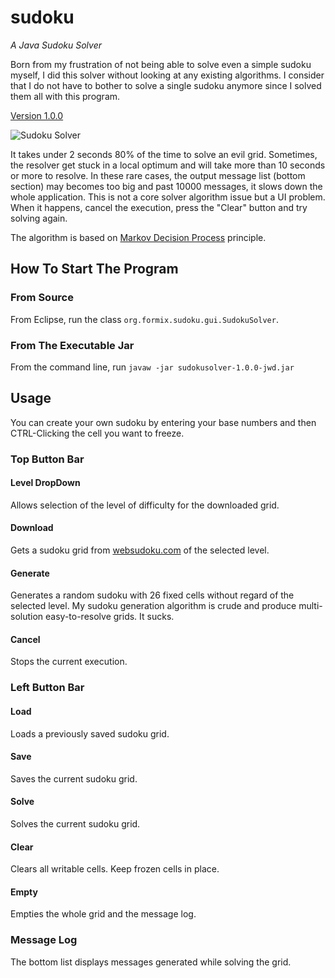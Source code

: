 # sudoku

*A Java Sudoku Solver*

Born from my frustration of not being able to solve even a simple sudoku 
myself, I did this solver without looking at any existing algorithms. I
consider that I do not have to bother to solve a single sudoku anymore
since I solved them all with this program.

[Version 1.0.0](https://github.com/formix/sudoku/releases/tag/1.0.0)

![Sudoku Solver](https://cloud.githubusercontent.com/assets/8600014/10090085/137b2aae-62f9-11e5-8ae3-cda2ca52b1b7.png)

It takes under 2 seconds 80% of the time to solve an evil grid. Sometimes, 
the resolver get stuck in a local optimum and will take more than 10 seconds 
or more to resolve. In these rare cases, the output message list (bottom 
section) may becomes too big and past 10000 messages, it slows down the whole
application. This is not a core solver algorithm issue but a UI problem. When it
happens, cancel the execution, press the "Clear" button and try solving again.

The algorithm is based on [Markov Decision Process](https://en.wikipedia.org/wiki/Markov_decision_process)
principle.

## How To Start The Program

### From Source

From Eclipse, run the class `org.formix.sudoku.gui.SudokuSolver`.

### From The Executable Jar

From the command line, run `javaw -jar sudokusolver-1.0.0-jwd.jar`

## Usage

You can create your own sudoku by entering your base numbers and then
CTRL-Clicking the cell you want to freeze.

### Top Button Bar

#### Level DropDown

Allows selection of the level of difficulty for the downloaded grid.

#### Download

Gets a sudoku grid from [websudoku.com](http://like.websudoku.com) of the 
selected level.

#### Generate

Generates a random sudoku with 26 fixed cells without regard of the selected 
level. My sudoku generation algorithm is crude and produce multi-solution
easy-to-resolve grids. It sucks.

#### Cancel

Stops the current execution.

### Left Button Bar

#### Load

Loads a previously saved sudoku grid.

#### Save

Saves the current sudoku grid.

#### Solve

Solves the current sudoku grid.

#### Clear

Clears all writable cells. Keep frozen cells in place.

#### Empty

Empties the whole grid and the message log.

### Message Log

The bottom list displays messages generated while solving the grid.
